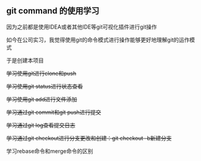 ## git command 的使用学习

因为之前都是使用IDEA或者其他IDE等git可视化插件进行git操作

如今在公司实习，我觉得使用git的命令模式进行操作能够更好地理解git的运作模式

于是创建本项目



~~学习使用git进行clone和push~~

~~学习使用git status进行状态查看~~

~~学习使用git add进行文件添加~~

~~学习通过git commit和git push进行提交~~

~~学习通过git log查看提交日志~~

~~学习通过git checkout进行分支更改和创建：git checkout -b新建分支~~

学习rebase命令和merge命令的区别